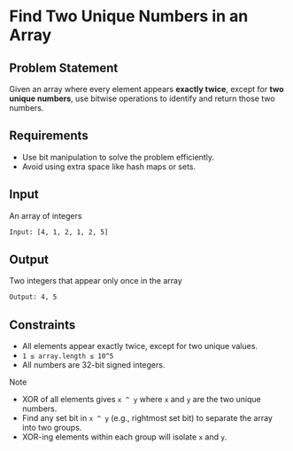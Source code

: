 # Find Two Unique Numbers in an Array

## Problem Statement

Given an array where every element appears **exactly twice**, except for **two unique numbers**, use bitwise operations to identify and return those two numbers.

## Requirements

- Use bit manipulation to solve the problem efficiently.
- Avoid using extra space like hash maps or sets.

## Input

An array of integers

```bash
Input: [4, 1, 2, 1, 2, 5]
```

## Output

Two integers that appear only once in the array

```bash
Output: 4, 5
```

## Constraints

- All elements appear exactly twice, except for two unique values.
- `1 ≤ array.length ≤ 10^5`
- All numbers are 32-bit signed integers.

> [!NOTE]
>
> - XOR of all elements gives `x ^ y` where `x` and `y` are the two unique numbers.
> - Find any set bit in `x ^ y` (e.g., rightmost set bit) to separate the array into two groups.
> - XOR-ing elements within each group will isolate `x` and `y`.
